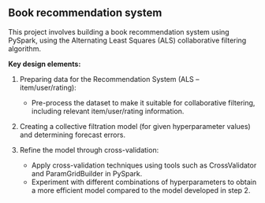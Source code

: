 ## Book recommendation system
This project involves building a book recommendation system using PySpark, using the Alternating Least Squares (ALS) collaborative filtering algorithm.

**Key design elements:**

1. Preparing data for the Recommendation System (ALS – item/user/rating):

   - Pre-process the dataset to make it suitable for collaborative filtering, including relevant item/user/rating information.

2. Creating a collective filtration model (for given hyperparameter values) and determining forecast errors.

3. Refine the model through cross-validation:

     - Apply cross-validation techniques using tools such as CrossValidator and ParamGridBuilder in PySpark.
     - Experiment with different combinations of hyperparameters to obtain a more efficient model compared to the model developed in step 2.

